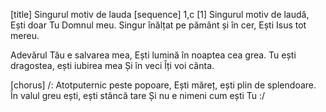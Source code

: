 [title] Singurul motiv de lauda
[sequence] 1,c
[1]
Singurul motiv de laudă,
Ești doar Tu Domnul meu.
Singur înălțat pe pământ și în cer,
Ești Isus tot mereu.

Adevărul Tău e salvarea mea,
Ești lumină în noaptea cea grea.
Tu ești dragostea, ești iubirea mea
Și în veci Îți voi cânta.

[chorus]
/: Atotputernic peste popoare,
Ești măreț, ești plin de splendoare.
În valul greu ești, ești stâncă tare
Și nu e nimeni cum ești Tu :/

